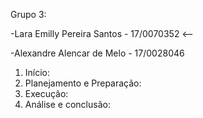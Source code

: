Grupo 3: 

-Lara Emilly Pereira Santos - 17/0070352 <-- 

-Alexandre Alencar de Melo - 17/0028046

1.	Início:
2.	Planejamento e Preparação:
3.	Execução:
4.	Análise e conclusão:
